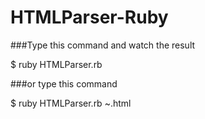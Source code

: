 HTMLParser-Ruby
===============

###Type this command and watch the result

$ ruby HTMLParser.rb

###or type this command

$ ruby HTMLParser.rb ~.html

